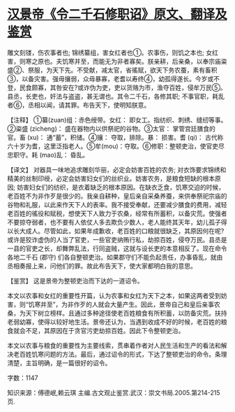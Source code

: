 # [汉景帝《令二千石修职诏》原文、翻译及鉴赏](https://www.vrrw.net/wx/14066.html)

雕文刻镂，伤农事者也; 锦绣纂组，害女红者也①。农事伤，则饥之本也; 女红害，则寒之原也。夫饥寒并至，而能无为非者寡矣。朕亲耕，后亲桑，以奉宗庙粢盛②、祭服，为天下先。不受献，减太官，省徭赋，欲天下务农蚕，素有畜积③，以备灾害。强毋攘弱，众毋暴寡，老耆以寿终④，幼孤得遂长。今岁或不登，民食颇寡，其咎安在?或诈伪为吏，吏以货赂为市，渔夺百姓，侵牟万民⑤。县丞，长吏也，奸法与盗盗，甚无谓也。其令二千石，各修其职; 不事官职，耗乱者⑥，丞相以闻，请其罪。布告天下，使明知朕意。

【注释】 ①纂(zuan)组：赤色绶带。女红： 即女工。指纺织、刺绣、缝纫等事。②粢盛 (zicheng)： 盛在器物内以供祭祀的谷物。③太官： 掌管宫廷膳食的官。畜 (xu)： 通“蓄”，积储。④攘： 夺取，排除。暴： 损害。耆 (qi)： 古代称六十岁为耆，这里泛指老人。⑤牟(mou)：夺取。⑥修职：整顿吏治，使官吏尽忠职守。耗 (mao)乱： 昏乱。



【译文】 对器具一味地追求雕刻华丽，必定会妨害百姓的农务; 对衣饰要求锦绣和精美的丝制印绶，必定会妨害妇女们的丝织业。妨害农务，是粮食短缺的根本原因; 妨害妇女们的纺织，是衣着缺乏的根本原因。在缺衣乏食，饥寒交迫的时候，老百姓不为非作歹是很少的。我亲自耕种，皇后亲自采桑养蚕，来供奉祭祀宗庙的谷物和礼服，以此来作天下人的表率。我不接受奉献，还要减少膳食的费用，减轻老百姓的徭役和赋税，想使天下人致力于农桑，经常有所蓄积，以备灾荒。使强者不要掠夺弱者，也不要有人依仗人多去欺负少数人，老人能终其天年，幼儿孤子得以长大成人。尽管如此，如果年成歉收，老百姓的口粮就很缺乏，其原因何在呢?或许是狡诈虚伪的人当了官吏，一些官吏纳贿行私，劫掠百姓，侵夺万民。县丞是一县的官吏之长，却舞弊乱法，行同盗贼，这就与设长吏的本意相反了。现在命令各地二千石 (郡守) 们各自整顿吏治。如果郡守们不能负起责任，办事昏乱，就由丞相奏报上来，问他们的罪。故此布告天下，使大家都明白我的意思。

【鉴赏】 这是景帝为整顿吏治而下达的一道诏令。

本文以农事和女红的重要性开篇，认为农事和女红为天下之本，如果这两者受到妨害，则“饥寒并至”，为非作歹的人就会大量产生。因此，景帝自己和皇后亲事农桑，为天下树立榜样。且通过多种途径使老百姓粮食有所积蓄，以防备灾荒。扶持老弱幼寡，使得以较好地生活。景帝还认为，当遇到收成不好的时候，老百姓的粮食就会不足，其原因在于贪官污吏劫掠百姓。因此下令整顿吏治。

本文以农事与粮食的重要性为主要线索，贯串着作者对人民生活和生产的看法和解决老百姓饥寒问题的方法。最后，通过诏令的形式，下达了整顿吏治的命令。条理清楚，主旨明确，是一篇很好的诏令。

字数：1147

知识来源：傅德岷,赖云琪 主编.古文观止鉴赏.武汉：崇文书局.2005.第214-215页.


